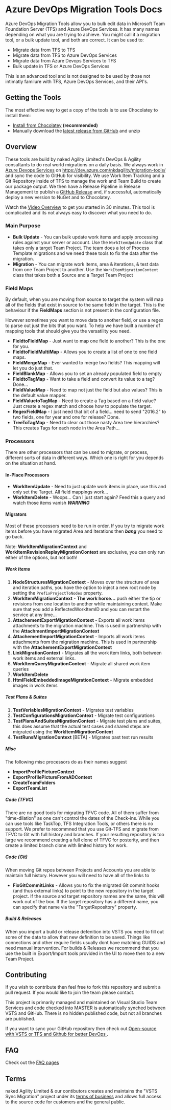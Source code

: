 # Azure DevOps Migration Tools Docs 

Azure DevOps Migration Tools allow you to bulk edit data in Microsoft Team Foundation Server (TFS) and Azure DevOps Services. It has many names depending on what you are trying to achieve. You might call it a migration tool, or a bulk update tool, and both are correct. It can be used to:

 - Migrate data from TFS to TFS
 - Migrate data from TFS to Azure DevOps Services
 - Migrate data from Azure Devops Services to TFS
 - Bulk update in TFS or Azure DevOps Services

 This is an advanced tool and is not designed to be used by those not intimatly familure with TFS, Azure DevOps Services, and their API's.

## Getting the Tools

The most effective way to get a copy of the tools is to use Chocolatey to install them:

- [Install from Chocolatey](https://chocolatey.org/packages/vsts-sync-migrator/) **(recommended)**
- Manually download the [latest release from GitHub](https://github.com/nkdAgility/azure-devops-migration-tools/releases) and unzip

## Overview

These tools are build by naked Agility Limited's DevOps & Agility consultants to do real world migrations on a daily basis. We always work in [Azure Devops Services](http://dev.azure.com) on https://dev.azure.com/nkdagility/migration-tools/ and sync the code to GitHub for visibility. We use Work Item Tracking and a Git Repository inside of TFS to manage the work and Team Build to create our package output. We then have a Release Pipeline in Release Management to publish a [GitHub Release](https://github.com/nkdAgility/azure-devops-migration-tools/releases) and, if successful, automatically deploy a new version to NuGet and to Chocolatey.

Watch the [Video Overview](https://youtu.be/ZxDktQae10M) to get you started in 30 minutes. This tool is complicated and its not always easy to discover what you need to do.


### Main Purpose

- **Bulk Update** - You can bulk update work items and apply processing rules against your server or account. Use the `WorkItemUpdate` class that takes only a target Team Project. The team does a lot of Process Template migrations and we need these tools to fix the data after the migration.
- **Migration** - You can migrate work items, area & iterations, & test data from one Team Project to another. Use the `WorkItemMigrationContext` class that takes both a Source and a Target Team Project

### Field Maps

By default, when you are moving from source to target the system will map all of the fields that exist in source to the same field in the target. This is the behaviour if the **FieldMaps** section is not present in the configuration file.  

However sometimes you want to move data to another field, or use a regex to parse out just the bits that you want. To help we have built a number of mapping tools that should give you the versatility you need.

- **FieldtoFieldMap** - Just want to map one field to another? This is the one for you.
- **FieldtoFieldMultiMap** - Allows you to create a list of one to one field maps.
- **FieldMergeMap** - Ever wanted to merge two fields? This mapping will let you do just that.
- **FieldBlankMap** - Allows you to set an already populated field to empty
- **FieldtoTagMap** - Want to take a field and convert its value to a tag? Done...
- **FieldValueMap** - Need to map not just the field but also values? This is the default value mapper.
- **FieldValuetoTagMap** - Need to create a Tag based on a field value? Just create a regex match and choose how to populate the target.
- **RegexFieldMap** - I just need that bit of a field... need to send "2016.2" to two fields, one for year and one for release? Done.
- **TreeToTagMap** - Need to clear out those nasty Area tree hierarchies? This creates Tags for each node in the Area Path...

### Processors

There are other processors that can be used to migrate, or process, different sorts of data in different ways. Which one is right for you depends on the situation at hand.

#### In-Place Processors

- **WorkItemUpdate** - Need to just update work items in place, use this and only set the Target. All field mappings work...
- **WorkItemDelete** - Woops... Can I just start again? Feed this a query and watch those items vanish ***WARNING***

#### Migrators

Most of these processors need to be run in order. If you try to migrate work items before you have migrated Area and Iterations then ***bang*** you need to go back.

Note: **WorkItemMigrationContext** and **WorkItemRevisionReplayMigrationContext** are exclusive, you can only run either of the options, but not both!

##### Work Items
1. **NodeStructuresMigrationContext** - Moves over the structure of area and iteration paths, you have the option to inject a new root node by setting the `PrefixProjectToNodes` property. 
1. **WorkItemMigrationContext** - **The work horse...** push either the tip or revisions from one location to another while maintaining context. Make sure that you add a ReflectedWorkItemID and you can restart the service at any time...
1. **AttachementExportMigrationContext** - Exports all work items attachments to the migration machine. This is used in partnership with the **AttachmentImportMigrationContext**   
1. **AttachementImportMigrationContext** - Imports all work items attachments from the migration machine. This is used in partnership with the **AttachementExportMigrationContext**
1. **LinkMigrationContext** - Migrates all the work item links, both between work items and external links.
1. **WorkItemQueryMigrationContext** - Migrate all shared work item queries
1. **WorkItemDelete**
1. **HtmlFieldEmbeddedImageMigrationContext** - Migrate embedded images in work items

##### Test Plans & Suites

1. **TestVeriablesMigrationContext** - Migrates test variables
1. **TestConfigurationsMigrationContext** - Migrate test configurations
1. **TestPlansAndSuitesMigrationContext** - Migrate test plans and suites, this does assume that the actual test cases and shared steps are migrated using the **WorkItemMigrationContext**
1. **TestRunsMigrationContext** [BETA] - Migrates past test run results

##### Misc

The following misc processors do as their names suggest

- **ImportProfilePictureContext** 
- **ExportProfilePictureFromADContext**
- **CreateTeamFolders**
- **ExportTeamList**

##### Code (TFVC)

There are no good tools for migrating TFVC code. All of them suffer from "time-dilation" as one can't control the dates of the Check-ins. While you can use tools like TaskTop, TFS Integration Tools, or others there is no support. We prefer to recommned that you use Git-TFS and migrate from TFVC to Git with full history and branches. If your resulting repository is too large we recommend creating a full clone of TFVC for posterity, and then create a limited branch clone with limited history for work.

##### Code (Git)

When moving Git repos between Projects and Accounts you are able to maintain full history. However you will need to have all of the links to 

- **FixGitCommitLinks** - Allows you to fix the migrated Git commit hooks (and thus external links) to point to the new repository in the target project. If the source and target repository names are the same, this will work out of the box. If the target repository has a different name, you can specify that name via the "TargetRepository" property.

##### Build & Releases

When you import a build or release defenition into VSTS you need to fill out some of the data to allow that new definition to be saved. Things like connections and other require fields usually dont have matching GUIDS and need manual intervention. For builds & Releases we recommend that you use the built in Export/Import tools provided in the UI to move then to a new Team Project.

## Contributing

If you wish to contribute then feel free to fork this repository and submit a pull request. If you would like to join the team please contact.

This project is primarily managed and maintained on Visual Studio Team Services and code checked into MASTER is automatically synched between VSTS and GitHub. There is no hidden published code, but not all branches are published.

If you want to sync your GitHub repository then check out [Open-source with VSTS or TFS and Github for better DevOps
](https://nkdagility.com/open-source-vsts-tfs-github-better-devops/).

## FAQ

Check out the [FAQ pages](faq.md)

## Terms

naked Agility Limited & our contibutors creates and maintains the "VSTS Sync Migration" project under its [terms of business](https://nkdagility.com/company/consulting-terms-of-business/) and allows full access to the source code for customers and the general public. 


